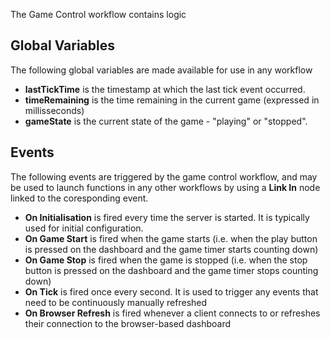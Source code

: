 The Game Control workflow contains logic 


## Global Variables
The following global variables are made available for use in any workflow 
* **lastTickTime** is the timestamp at which the last tick event occurred.
* **timeRemaining** is the time remaining in the current game (expressed in millisseconds)
* **gameState** is the current state of the game - "playing" or "stopped".

## Events
The following events are triggered by the game control workflow, and may be used to launch functions in any other workflows by using a **Link In** node linked to the coresponding event.
* **On Initialisation** is fired every time the server is started. It is typically used for initial configuration.
* **On Game Start** is fired when the game starts (i.e. when the play button is pressed on the dashboard and the game timer starts counting down)
* **On Game Stop** is fired when the game is stopped (i.e. when the stop button is pressed on the dashboard and the game timer stops counting down)
* **On Tick** is fired once every second. It is used to trigger any events that need to be continuously manually refreshed
* **On Browser Refresh** is fired whenever a client connects to or refreshes their connection to the browser-based dashboard